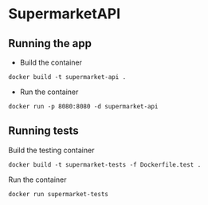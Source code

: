 # SupermarketAPI

## Running the app

- Build the container
```
docker build -t supermarket-api .
```
- Run the container
```
docker run -p 8080:8080 -d supermarket-api
```

## Running tests
Build the testing container
```
docker build -t supermarket-tests -f Dockerfile.test .
```
Run the container
```
docker run supermarket-tests
```
